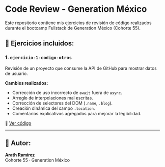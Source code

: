 # Code Review - Generation México

Este repositorio contiene mis ejercicios de revisión de código realizados durante el bootcamp Fullstack de Generation México (Cohorte 55).

## 📂 Ejercicios incluidos:

### 1. `ejercicio-1-codigo-otros`
Revisión de un proyecto que consume la API de GitHub para mostrar datos de usuario.

**Cambios realizados:**
- Corrección de uso incorrecto de `await` fuera de `async`.
- Arreglo de interpolaciones mal escritas.
- Corrección de selectores del DOM (`.name`, `.blog`).
- Creación dinámica del campo `.location`.
- Comentarios explicativos agregados para mejorar la legibilidad.

🔗 [Ver código](./ejercicio-1-codigo-otros)

---


## 👤 Autor:
**Arath Ramírez**  
Cohorte 55 · Generation México

